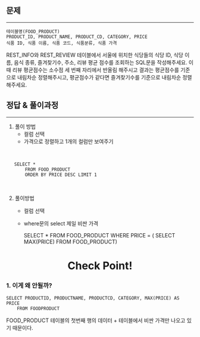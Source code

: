 ## 문제
***
    테이블명(FOOD_PRODUCT)
    PRODUCT_ID, PRODUCT_NAME, PRODUCT_CD, CATEGORY, PRICE
    식품 ID, 식품 이름, 식품 코드, 식품분류, 식품 가격

REST_INFO와 REST_REVIEW 테이블에서 서울에 위치한 식당들의 식당 ID, 식당 이름, 음식 종류, 즐겨찾기수, 주소, 리뷰 평균 점수를 조회하는 SQL문을 작성해주세요. 이때 리뷰 평균점수는 소수점 세 번째 자리에서 반올림 해주시고 결과는 평균점수를 기준으로 내림차순 정렬해주시고, 평균점수가 같다면 즐겨찾기수를 기준으로 내림차순 정렬해주세요.
<br>
## 정답 & 풀이과정
***
1. 풀이 방법
   - 컬럼 선택
   - 가격으로 정렬하고 1개의 컬럼만 보여주기
<br>
   

       SELECT * 
           FROM FOOD_PRODUCT 
           ORDER BY PRICE DESC LIMIT 1
   <br>

2. 풀이방법
    - 컬럼 선택
   - where문의 select 제일 비싼 가격


       SELECT *
           FROM FOOD_PRODUCT
           WHERE PRICE = (
           SELECT MAX(PRICE)
           FROM FOOD_PRODUCT)



# <div align=center> Check Point! </div>
### 1. 이게 왜 안될까?
    SELECT PRODUCTID, PRODUCTNAME, PRODUCTCD, CATEGORY, MAX(PRICE) AS PRICE
        FROM FOODPRODUCT

FOOD_PRODUCT 테이블의 첫번째 행의 데이터 + 테이블에서 비싼 가격만 나오고 있기 때문이다.





